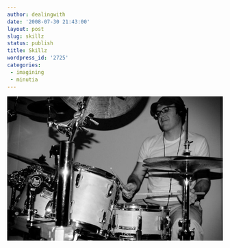 ```yaml
---
author: dealingwith
date: '2008-07-30 21:43:00'
layout: post
slug: skillz
status: publish
title: Skillz
wordpress_id: '2725'
categories:
 - imagining
 - minutia
---
```


![](/assets/2008/07/2717957119_3039670f63_c.jpg)
